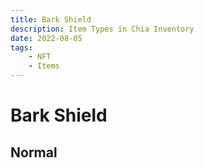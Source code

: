 ```yaml
---
title: Bark Shield
description: Item Types in Chia Inventory
date: 2022-08-05
tags:
    - NFT
    - Items
---
```


# Bark Shield
## Normal


